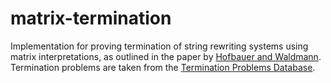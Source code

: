 # matrix-termination
Implementation for proving termination of string rewriting systems using matrix interpretations, as outlined in the paper by [Hofbauer and Waldmann](link.springer.com/chapter/10.1007/11805618_25).
Termination problems are taken from the [Termination Problems Database](https://github.com/TermCOMP/TPDB). 
